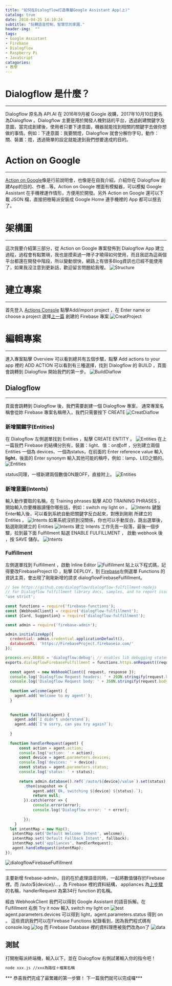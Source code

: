 ```yaml
---
title: "如何在Dialogflow打造專屬Google Assistant App(上)"
catalog: true
date: 2018-04-25 14:10:24
subtitle: "玩轉語音控制，智慧您的家園."
header-img:  ""
tags:
- Google Assistant
- Firebase
- Dialogflow
- Raspberry Pi
- JavaScript
catagories:
- 教學
---
```



# Dialogflow 是什麼？
---
Dialogflow 原名為 API.AI 在 2016年9月被 Google 收購，2017年10月10日更名為Dialogflow 。Dialogflow 主要是用於開發人機對話的平台，透過創建關鍵字及意圖，當完成創建後，使用者只要下達意圖，機器就能找到相關的關鍵字去做你想做的事情。例如：下達意圖：我要關燈，Dialogflow 就會分解你字句，動作：關、裝置：燈，透過簡單的設定就能達到我們想要達成的目的。

# Action on Google 
---
[Action on Google](https://developers.google.com/actions/)像是行前說明會，也像是在自我介紹，介紹你在 Dialogflow 創建App的目的、作者...等。Action on Google 裡面有模擬器，可以模擬 Google Assistant 在手機裡運作情形，方便用於開發。另外 Action on Google 還可以下載 JSON 檔，直接把樹莓派安裝成 Google Home 連手機裡的 App 都可以捨去了。

# 架構圖 
---
這次我要介紹第三部分，從 Action on Google 專案發佈到 Dialogflow App 建立過程，過程會有點繁瑣，我也是摸索過一陣子才曉得如何使用，而且我認為這兩個平台都還在開發中階段，所以變動很快，網路上有很多Blog資訊也已經不能使用了，如果我沒注意到更新話，歡迎留言問題給我喔。
![Structure](Structure.png)

# 建立專案
---
首先登入 [Actions Console](https://console.actions.google.com) 點擊Add/import project ，在 Enter name or choose a project 選擇[上一篇](/2018/04/24/簡單與Firebase同步，控制樹莓派GPIO) 創建的 Firebase 專案
![CreatProject](CreatProject.png)

# 編輯專案
---
進入專案點擊 Overview 可以看到總共有五個步驟，點擊 Add actions to your app 裡的
 ADD ACTION 可以看到有三種選擇，找到 Dialogflow 的 BUILD ，頁面會跳轉到 Dialogflow 開始我們的第一步。
 ![BuildDiaflow](BuildDiaflow.png)

## Dialogflow
---
頁面會跳轉到 Dialogflow 後，我們需要創建一個 Dialogflow 專案， 通常專案名稱會從妳 Firebase 專案名稱帶入，我們只需要按下 CREATE 
![CreatDiaflow](CreatDiaflow.png)
### 新增關鍵字(Entities)
在 Dialogflow 左側選單找到 Entities ，點擊 CREATE ENTITY 。
![Entities](Entities.png)
在上一篇我們 Firebase 的結構分別有，裝置：light、值：on或off ，分別建立兩個 Entities 一個為 devices、一個為status，在前面的 Enter reference value 輸入 **light**，後面的 Enter synonym 輸入其他可能的稱呼，例如：lamp、LED之類的。
![Entities](Entities2.png)

status同理，一樣新建兩個數值ON跟OFF，直接附上。
![Entities](Entities3.png)

### 新增意圖(Intents)
輸入動作要取的名稱，在 Training phrases 點擊 ADD TRAINING PHRASES ， 開始輸入你要機器讀懂你哪些話，例如：switch my light on 。
![Intents](Intents.png)
鍵盤Enter輸入後，可以看到系統自動把關鍵字反白起來，對應到剛剛
所建立的 Entities 。
![Intents](Intents2.png)
如果系統沒抓到沒關係，你也可以手動反白，跳出選單後，點選剛剛建立的 Entities
![Intents](Intents3.png)
建立 Intents 工作先告一段落，最後一個步驟，拉到最下面 Fulfillment 點選 ENABLE FULFILLMENT ， 啟動 webhook 後 ，按 SAVE 儲存。
![Intents](Intents4.png)

### Fulfillment
左側選單找到 Fulfillment ，啟動 Inline Editor
![Fulfillment](Fulfillment.png)
貼上以下程式碼，記得要改FirebaseProject ID ，點擊 DEPLOY，到 [Firebase](https://console.firebase.google.com)左側選單 Functions 的資訊主頁，會出現了剛剛新增的請求 dialogflowFirebaseFulfillment。

```javascript
// See https://github.com/dialogflow/dialogflow-fulfillment-nodejs
// for Dialogflow fulfillment library docs, samples, and to report issues
'use strict';
 
const functions = require('firebase-functions');
const {WebhookClient} = require('dialogflow-fulfillment');
const {Card, Suggestion} = require('dialogflow-fulfillment');

const admin = require('firebase-admin');

admin.initializeApp({
  credential: admin.credential.applicationDefault(),
  databaseURL: 'https://FirebaseProject.firebaseio.com/'
});

process.env.DEBUG = 'dialogflow:debug'; // enables lib debugging statements
exports.dialogflowFirebaseFulfillment = functions.https.onRequest((request, response) => {
  
  const agent = new WebhookClient({ request, response });
  console.log('Dialogflow Request headers: ' + JSON.stringify(request.headers));
  console.log('Dialogflow Request body: ' + JSON.stringify(request.body));
 
  function welcome(agent) {
    agent.add(`Welcome to my agent!`);
  }
 
        
  function fallback(agent) {
    agent.add(`I didn't understand`);
    agent.add(`I'm sorry, can you try again?`);
      
  }
  
  function handlerRequest(agent) {
      const action = agent.action;
      console.log('action: ' + action);
      const device = agent.parameters.devices;
      console.log('devices: ' + device);
      const status = agent.parameters.status;
      console.log('status: ' + status);
      
      return admin.database().ref(`/auto/${device}/value`).set(status)
        .then(snapshot => {
            agent.add(`Ok, switching ${device} ${status}.`);
            return null;
        }).catch(error => {
            console.error(error);
            console.log('Dialogflow error: ' + error);
            
        });
    }
  let intentMap = new Map();
   intentMap.set('Default Welcome Intent', welcome);
   intentMap.set('Default Fallback Intent', fallback);
   intentMap.set('appliances', handlerRequest);
   agent.handleRequest(intentMap);
});
```

![dialogflowFirebaseFulfillment](dialogflowFirebaseFulfillment.png)

---
主要新增 firebase-admin，目的在於處理語音同時，一起將數值儲存於Firebase裡。而 /auto/${device}/...，為 Firebase 裡的資料結構， appliances 為[上步驟](#新增意圖-Intents)的名稱，handlerRequest 為第34行 function 的名稱。

經由 WebhookClient 我們可以得到 Google Assistant 的語音拆解。在 Fulfillment 右側 Try it now 輸入 switch my light on
 ![test](test.png)
agent.parameters.devices 可以得到 light，agent.parameters.status 得到 on 。 這些資訊我們可以在Firebase Functions 紀錄看到，因為我們程式碼有 console.log 
 ![log](log.png)
而 Firebase Database 裡的資料理應被我們改為on了
 ![data](data.png)

## 測試
打開樹莓派終端機，輸入以下，並在 Dialogflow 右側試著輸入你的指令吧！
```bash
node xxx.js //xxx為路徑＋檔案名稱
```

*** 恭喜我們完成了最繁雜的第一步驟！ 下一篇我們就可以完成囉***